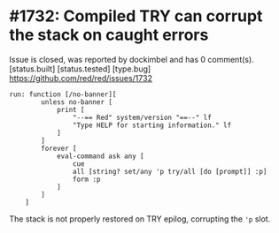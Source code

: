 
#1732: Compiled TRY can corrupt the stack on caught errors
================================================================================
Issue is closed, was reported by dockimbel and has 0 comment(s).
[status.built] [status.tested] [type.bug]
<https://github.com/red/red/issues/1732>

```
run: function [/no-banner][
        unless no-banner [
            print [
                "--== Red" system/version "==--" lf
                "Type HELP for starting information." lf
            ]
        ]
        forever [
            eval-command ask any [
                cue
                all [string? set/any 'p try/all [do [prompt]] :p]
                form :p
            ]
        ]
    ]
```

The stack is not properly restored on TRY epilog, corrupting the `'p` slot.



